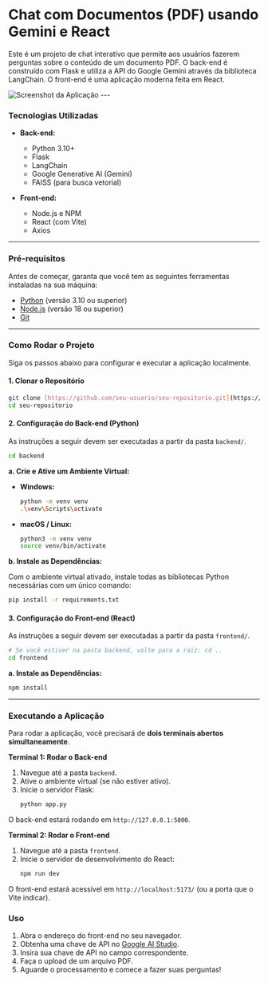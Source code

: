 # Chat com Documentos (PDF) usando Gemini e React

Este é um projeto de chat interativo que permite aos usuários fazerem perguntas sobre o conteúdo de um documento PDF. O back-end é construído com Flask e utiliza a API do Google Gemini através da biblioteca LangChain. O front-end é uma aplicação moderna feita em React.

![Screenshot da Aplicação](https://i.imgur.com/LgDRn7U.png) ---

### Tecnologias Utilizadas

* **Back-end:**
    * Python 3.10+
    * Flask
    * LangChain
    * Google Generative AI (Gemini)
    * FAISS (para busca vetorial)

* **Front-end:**
    * Node.js e NPM
    * React (com Vite)
    * Axios

---

### Pré-requisitos

Antes de começar, garanta que você tem as seguintes ferramentas instaladas na sua máquina:
* [Python](https://www.python.org/downloads/) (versão 3.10 ou superior)
* [Node.js](https://nodejs.org/) (versão 18 ou superior)
* [Git](https://git-scm.com/)

---

### Como Rodar o Projeto

Siga os passos abaixo para configurar e executar a aplicação localmente.

#### 1. Clonar o Repositório

```bash
git clone [https://github.com/seu-usuario/seu-repositorio.git](https://github.com/seu-usuario/seu-repositorio.git)
cd seu-repositorio
```

#### 2. Configuração do Back-end (Python)

As instruções a seguir devem ser executadas a partir da pasta `backend/`.

```bash
cd backend
```

**a. Crie e Ative um Ambiente Virtual:**

* **Windows:**
    ```bash
    python -m venv venv
    .\venv\Scripts\activate
    ```
* **macOS / Linux:**
    ```bash
    python3 -m venv venv
    source venv/bin/activate
    ```

**b. Instale as Dependências:**

Com o ambiente virtual ativado, instale todas as bibliotecas Python necessárias com um único comando:
```bash
pip install -r requirements.txt
```

#### 3. Configuração do Front-end (React)

As instruções a seguir devem ser executadas a partir da pasta `frontend/`.

```bash
# Se você estiver na pasta backend, volte para a raiz: cd ..
cd frontend
```

**a. Instale as Dependências:**

```bash
npm install
```

---

### Executando a Aplicação

Para rodar a aplicação, você precisará de **dois terminais abertos simultaneamente**.

**Terminal 1: Rodar o Back-end**
1.  Navegue até a pasta `backend`.
2.  Ative o ambiente virtual (se não estiver ativo).
3.  Inicie o servidor Flask:
    ```bash
    python app.py
    ```
O back-end estará rodando em `http://127.0.0.1:5000`.

**Terminal 2: Rodar o Front-end**
1.  Navegue até a pasta `frontend`.
2.  Inicie o servidor de desenvolvimento do React:
    ```bash
    npm run dev
    ```
O front-end estará acessível em `http://localhost:5173/` (ou a porta que o Vite indicar).

### Uso

1.  Abra o endereço do front-end no seu navegador.
2.  Obtenha uma chave de API no [Google AI Studio](https://aistudio.google.com/).
3.  Insira sua chave de API no campo correspondente.
4.  Faça o upload de um arquivo PDF.
5.  Aguarde o processamento e comece a fazer suas perguntas!
